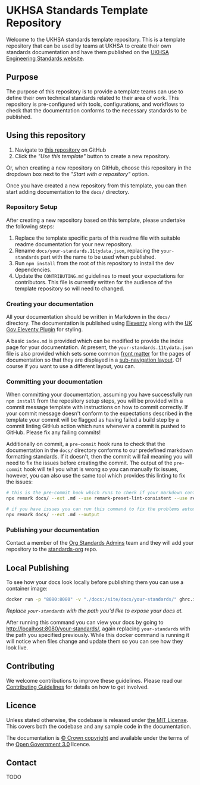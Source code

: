 # UKHSA Standards Template Repository

Welcome to the UKHSA standards template repository.
This is a template repository that can be used by teams at UKHSA to create their own standards documentation and have
them published on the [UKHSA Engineering Standards website][1].

## Purpose

The purpose of this repository is to provide a template teams can use to define their own technical standards related to
their area of work.
This repository is pre-configured with tools, configurations, and workflows to check that the documentation conforms to
the necessary standards to be published.

## Using this repository

1. Navigate to [this repository][2] on GitHub
1. Click the *"Use this template"* button to create a new repository.

Or, when creating a new repository on GitHub, choose this repository in the dropdown box next to the
*"Start with a repository"* option.

Once you have created a new repository from this template, you can then start adding documentation to the `docs/`
directory.

### Repository Setup

After creating a new repository based on this template, please undertake the following steps:

1. Replace the template specific parts of this readme file with suitable readme documentation for your new repository.
1. Rename `docs/your-standards.11tydata.json`, replacing the `your-standards` part with the name to be used when
   published.
1. Run `npm install` from the root of this repository to install the dev dependencies.
1. Update the `CONTRIBUTING.md` guidelines to meet your expectations for contributors. This file is currently written
   for the audience of the template repository so will need to changed.

### Creating your documentation

All your documentation should be written in Markdown in the `docs/` directory.
The documentation is published using [Eleventy][3] along with the [UK Gov Eleventy Plugin][4] for styling.

A basic `index.md` is provided which can be modified to provide the index page for your documentation.
At present, the `your-standards.11tydata.json` file is also provided which sets some common [front matter][5] for the pages
of documentation so that they are displayed in a [sub-navigation layout][6].
Of course if you want to use a different layout, you can.

### Committing your documentation

When committing your documentation, assuming you have successfully run `npm install` from the repository setup steps,
you will be provided with a commit message template with instructions on how to commit correctly.
If your commit message doesn't conform to the expectations described in the template your commit will be flagged as
having failed a build step by a commit linting GitHub action which runs whenever a commit is pushed to GitHub.
Please fix any failing commits!

Additionally on commit, a `pre-commit` hook runs to check that the documentation in the `docs/` directory conforms to
our predefined markdown formatting standards.
If it doesn't, then the commit will fail meaning you will need to fix the issues before creating the commit.
The output of the `pre-commit` hook will tell you what is wrong so you can manually fix issues, however, you can also
use the same tool which provides this linting to fix the issues:

```bash
# this is the pre-commit hook which runs to check if your markdown conforms
npx remark docs/ --ext .md --use remark-preset-lint-consistent --use remark-preset-lint-recommended --frail

# if you have issues you can run this command to fix the problems automatically
npx remark docs/ --ext .md --output
```

### Publishing your documentation

Contact a member of the [Org Standards Admins][7] team and they will add your repository to the [standards-org][8] repo.

## Local Publishing

To see how your docs look locally before publishing them you can use a container image:

```bash
docker run -p "8080:8080" -v "./docs:/site/docs/your-standards/" ghrc.io/ukhsa-collaboration/standards-org
```

*Replace `your-standards` with the path you'd like to expose your docs at.*

After running this command you can view your docs by going to [http://localhost:8080/your-standards/][9], again
replacing `your-standards` with the path you specified previously.
While this docker command is running it will notice when files change and update them so you can see how they look live.

## Contributing

We welcome contributions to improve these guidelines. Please read our [Contributing Guidelines][10] for
details on how to get involved.

## Licence

Unless stated otherwise, the codebase is released under [the MIT License][11].
This covers both the codebase and any sample code in the documentation.

The documentation is [© Crown copyright][12] and available under the terms
of the [Open Government 3.0][13] licence.

## Contact

TODO

[1]: https://ukhsa-collaboration.github.io/standards-org/
[2]: https://github.com/ukhsa-collaboration/standards-template
[3]: https://www.11ty.dev
[4]: https://github.com/x-govuk/govuk-eleventy-plugin
[5]: https://www.11ty.dev/docs/data-frontmatter/
[6]: https://x-govuk.github.io/govuk-eleventy-plugin/layouts/sub-navigation/
[7]: https://github.com/orgs/ukhsa-collaboration/teams/org-standards-admins
[8]: https://github.com/ukhsa-collaboration/standards-org
[9]: http://localhost:8080/your-standards/
[10]: CONTRIBUTING.md
[11]: LICENCE
[12]: https://www.nationalarchives.gov.uk/information-management/re-using-public-sector-information/uk-government-licensing-framework/crown-copyright/
[13]: https://www.nationalarchives.gov.uk/doc/open-government-licence/version/3/
